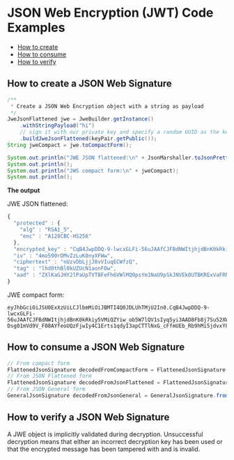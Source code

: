 # JSON Web Encryption (JWT) Code Examples

* [How to create](#jwe-create)
* [How to consume](#jwe-consume)
* [How to verify](#jwe-verify)

## <a name="jwe-create"></a> How to create a JSON Web Signature

```java
/**
 * Create a JSON Web Encryption object with a string as payload
 */
JweJsonFlattened jwe = JweBuilder.getInstance()
    .withStringPayload("hi")
    // sign it with our private key and specify a random UUID as the key ID
    .buildJweJsonFlattened(keyPair.getPublic());
String jweCompact = jwe.toCompactForm();

System.out.println("JWE JSON flattened:\n" + JsonMarshaller.toJsonPrettyFormatted(jwe));
System.out.println();
System.out.println("JWS compact form:\n" + jweCompact);
System.out.println();
```

**The output**

JWE JSON flattened:

```javascript
{
  "protected" : {
    "alg" : "RSA1_5",
    "enc" : "A128CBC-HS256"
  },
  "encrypted_key" : "CqB4JwpDDQ-9-lwcxGLFi-56uJAAfCJFBdNWItjhjdBnK0kRkiy5VMiQZYiw_ob5W7lQV1sIyq5yi3AAD8Fb8j7Su52XWKbLYU147kCkiqJhUMQS7Dr-Dsg01mVd9V_F08AYfeoUQzFjwIy4C1Erts1qdyI3apCTTlNxG_cFfmUEb_Rb9hMi5jdvxY82ZxeLEAjLm_UUdIs51CTgQG3T8KF8l6ZK5q3Kww4iLDE_gMUblGaZq4x6zZ_v4nFuhgdGYB8QSwXaF6NaiY7j8NjGYE4DmbQix8rD29Yye0iIeY4T2CwVynRhnr0m4cQQixsKIZrqfCOzfbNUaE1r89eINQ",
  "iv" : "4mo590rDMvZzLuK0nyXFWw",
  "ciphertext" : "nUzvDbLjjJ8vVIuqECWfzQ",
  "tag" : "lhd0thBl0kUZUcN1aonFOw",
  "aad" : "ZXlKaGJHY2lPaUpTVTBFeFh6VWlMQ0psYm1NaU9pSkJNVEk0UTBKRExVaFRNalUySW4w"
}
```

JWE compact form:

```
eyJhbGciOiJSU0ExXzUiLCJlbmMiOiJBMTI4Q0JDLUhTMjU2In0.CqB4JwpDDQ-9-lwcxGLFi-56uJAAfCJFBdNWItjhjdBnK0kRkiy5VMiQZYiw_ob5W7lQV1sIyq5yi3AAD8Fb8j7Su52XWKbLYU147kCkiqJhUMQS7Dr-Dsg01mVd9V_F08AYfeoUQzFjwIy4C1Erts1qdyI3apCTTlNxG_cFfmUEb_Rb9hMi5jdvxY82ZxeLEAjLm_UUdIs51CTgQG3T8KF8l6ZK5q3Kww4iLDE_gMUblGaZq4x6zZ_v4nFuhgdGYB8QSwXaF6NaiY7j8NjGYE4DmbQix8rD29Yye0iIeY4T2CwVynRhnr0m4cQQixsKIZrqfCOzfbNUaE1r89eINQ.4mo590rDMvZzLuK0nyXFWw.nUzvDbLjjJ8vVIuqECWfzQ.lhd0thBl0kUZUcN1aonFOw
```

## <a name="jwe-consume"></a> How to consume a JSON Web Signature

```java
// From compact form
FlattenedJsonSignature decodedFromCompactForm = FlattenedJsonSignature.fromCompactForm(jwsCompact);
// From JSON Flattened form
FlattenedJsonSignature decodedFromJsonFlattened = FlattenedJsonSignature.fromJson(jwsJsonFlattened);
// From JSON General form
GeneralJsonSignature decodedFromJsonGeneral = GeneralJsonSignature.fromJson(jwsJsonGeneral);
```

## <a name="jwe-verify"></a> How to verify a JSON Web Signature

A JWE object is implicitly validated during decryption. Unsuccessful decryption means that either an incorrect decryption key has been used or that the encrypted message has been tampered with and is invalid.